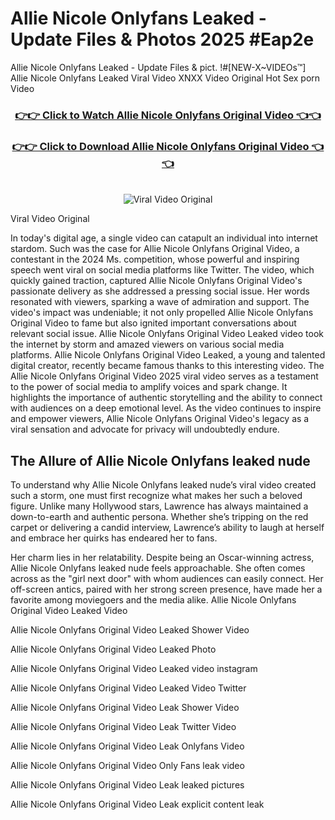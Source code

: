 # Allie Nicole Onlyfans Leaked - Update Files & Photos 2025 #Eap2e

Allie Nicole Onlyfans Leaked - Update Files & pict. !#[NEW-X~VIDEOs™] Allie Nicole Onlyfans Leaked Viral Video XNXX Video Original Hot Sex porn Video
<br>
<div align="center">
<h3><a href="https://links2leaks.com?utm_source=allienicole&utm_medium=gitlong" rel="nofollow">👉👉 Click to Watch Allie Nicole Onlyfans Original Video 👈👈</a></h3>
<h3><a href="https://links2leaks.com?utm_source=allienicole&utm_medium=gitlong" rel="nofollow">👉👉 Click to Download Allie Nicole Onlyfans Original Video 👈👈</a></h3>
<br>
<a href="https://links2leaks.com?utm_source=allienicole&utm_medium=gitlong" rel="nofollow"><img src="https://i.ibb.co/Gkj2r4b/banner.png" alt="Viral Video Original" style="max-width: 100%; display: inline-block;" data-target="animated-image.originalImage"></a>
</div>

Viral Video Original

In today's digital age, a single video can catapult an individual into internet stardom. Such was the case for Allie Nicole Onlyfans Original Video, a contestant in the 2024 Ms. competition, whose powerful and inspiring speech went viral on social media platforms like Twitter.
The video, which quickly gained traction, captured Allie Nicole Onlyfans Original Video's passionate delivery as she addressed a pressing social issue. Her words resonated with viewers, sparking a wave of admiration and support. The video's impact was undeniable; it not only propelled Allie Nicole Onlyfans Original Video to fame but also ignited important conversations about relevant social issue.
Allie Nicole Onlyfans Original Video Leaked video took the internet by storm and amazed viewers on various social media platforms. Allie Nicole Onlyfans Original Video Leaked, a young and talented digital creator, recently became famous thanks to this interesting video.
The Allie Nicole Onlyfans Original Video 2025 viral video serves as a testament to the power of social media to amplify voices and spark change. It highlights the importance of authentic storytelling and the ability to connect with audiences on a deep emotional level. As the video continues to inspire and empower viewers, Allie Nicole Onlyfans Original Video's legacy as a viral sensation and advocate for privacy will undoubtedly endure.

<h2>The Allure of Allie Nicole Onlyfans leaked nude</h2>


To understand why Allie Nicole Onlyfans leaked nude’s viral video created such a storm, one must first recognize what makes her such a beloved figure. Unlike many Hollywood stars, Lawrence has always maintained a down-to-earth and authentic persona. Whether she’s tripping on the red carpet or delivering a candid interview, Lawrence’s ability to laugh at herself and embrace her quirks has endeared her to fans.

Her charm lies in her relatability. Despite being an Oscar-winning actress, Allie Nicole Onlyfans leaked nude feels approachable. She often comes across as the "girl next door" with whom audiences can easily connect. Her off-screen antics, paired with her strong screen presence, have made her a favorite among moviegoers and the media alike.
Allie Nicole Onlyfans Original Video Leaked Video

Allie Nicole Onlyfans Original Video Leaked Shower Video

Allie Nicole Onlyfans Original Video Leaked Photo

Allie Nicole Onlyfans Original Video Leaked video instagram

Allie Nicole Onlyfans Original Video Leaked Video Twitter

Allie Nicole Onlyfans Original Video Leak Shower Video

Allie Nicole Onlyfans Original Video Leak Twitter Video

Allie Nicole Onlyfans Original Video Leak Onlyfans Video

Allie Nicole Onlyfans Original Video Only Fans leak video

Allie Nicole Onlyfans Original Video Leak leaked pictures

Allie Nicole Onlyfans Original Video Leak explicit content leak